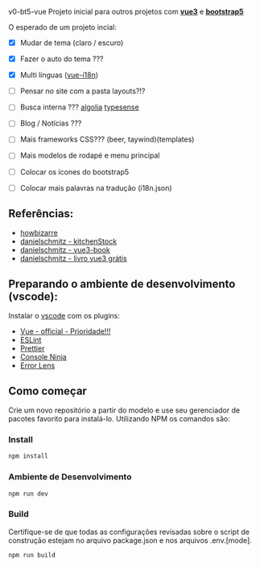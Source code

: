  v0-bt5-vue
Projeto inicial para outros projetos com [__vue3__](https://vuejs.org/) e [__bootstrap5__](https://getbootstrap.com/)

O esperado de um projeto incial:
- [x] Mudar de tema (claro / escuro)
- [x] Fazer o auto do tema ???
- [x] Multi línguas ([vue-i18n](https://vue-i18n.intlify.dev/))
- [ ] Pensar no site com a pasta layouts?!?
- [ ] Busca interna ??? [algolia](https://www.algolia.com/developers) [typesense](https://typesense.org/)
- [ ] Blog / Notícias ???
- [ ] Mais frameworks CSS??? (beer, taywind)(templates)
- [ ] Mais modelos de rodapé e menu principal
- [ ] Colocar os ícones do bootstrap5
- [ ] Colocar mais palavras na tradução (i18n.json)


## Referências:
- [howbizarre](https://github.com/howbizarre/starter-template-vue-3-bootstrap-5-sass-dark-theme-typescript)
- [danielschmitz - kitchenStock](https://github.com/danielschmitz/kitchenStock-vue3)
- [danielschmitz - vue3-book](https://github.com/danielschmitz/kitchen-app-vue3-book)
- [danielschmitz - livro vue3 grátis](https://leanpub.com/book-vue-br)

## Preparando o ambiente de desenvolvimento (vscode):
Instalar o [vscode](https://code.visualstudio.com/Download) com os plugins:
- [Vue - official - Prioridade!!!](https://marketplace.visualstudio.com/items?itemName=Vue.volar)
- [ESLint](https://marketplace.visualstudio.com/items?itemName=dbaeumer.vscode-eslint)
- [Prettier](https://marketplace.visualstudio.com/items?itemName=esbenp.prettier-vscode)
- [Console Ninja](https://marketplace.visualstudio.com/items?itemName=WallabyJs.console-ninja)
- [Error Lens](https://marketplace.visualstudio.com/items?itemName=usernamehw.errorlens)



## Como começar

Crie um novo repositório a partir do modelo e use seu gerenciador de pacotes favorito para instalá-lo. Utilizando NPM os comandos são:

### Install

```bash
npm install
```

### Ambiente de Desenvolvimento

```bash
npm run dev
```

### Build

Certifique-se de que todas as configurações revisadas sobre o script de construção estejam no arquivo package.json e nos arquivos .env.[mode].

```bash
npm run build
```
